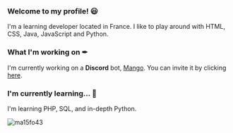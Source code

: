 ### Welcome to my profile! 😃
I'm a learning developer located in France. I like to play around with HTML, CSS, Java, JavaScript and Python.

### What I'm working on ✒
I'm currently working on a **Discord** bot, [Mango](https://github.com/ma15fo43/Mango). You can invite it by clicking [here](https://discord.com/oauth2/authorize?client_id=497443144632238090&permissions=8&scope=bot).

### I'm currently learning... 🤔
I'm learning PHP, SQL, and in-depth Python.

<img src="https://github-readme-stats.vercel.app/api?username=ma15fo43&show_icons=true%20alt=ma15fo43" alt="ma15fo43">
